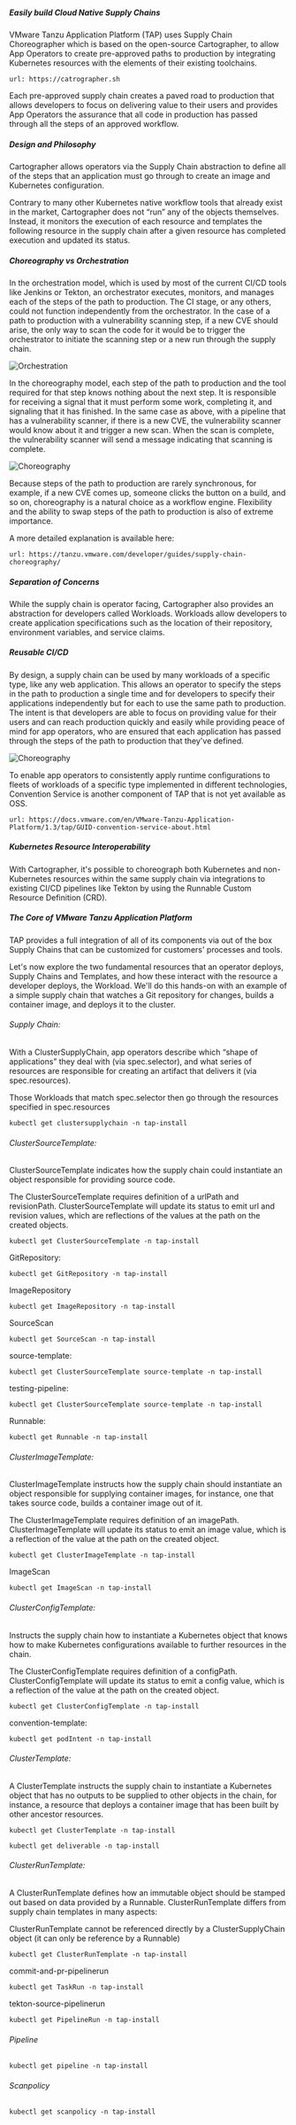 ##### Easily build Cloud Native Supply Chains

VMware Tanzu Application Platform (TAP) uses Supply Chain Choreographer which is based on the open-source Cartographer, to allow App Operators to create pre-approved paths to production by integrating Kubernetes resources with the elements of their existing toolchains.

```dashboard:open-url
url: https://catrographer.sh
```

Each pre-approved supply chain creates a paved road to production that allows developers to focus on delivering value to their users and provides App Operators the assurance that all code in production has passed through all the steps of an approved workflow.

##### Design and Philosophy

Cartographer allows operators via the Supply Chain abstraction to define all of the steps that an application must go through to create an image and Kubernetes configuration.

Contrary to many other Kubernetes native workflow tools that already exist in the market, Cartographer does not “run” any of the objects themselves. Instead, it monitors the execution of each resource and templates the following resource in the supply chain after a given resource has completed execution and updated its status.

##### Choreography vs Orchestration

In the orchestration model, which is used by most of the current CI/CD tools like Jenkins or Tekton, an orchestrator executes, monitors, and manages each of the steps of the path to production. The CI stage, or any others, could not function independently from the orchestrator. In the case of a path to production with a vulnerability scanning step, if a new CVE should arise, the only way to scan the code for it would be to trigger the orchestrator to initiate the scanning step or a new run through the supply chain.

![Orchestration](images/catro-1.png)

In the choreography model, each step of the path to production and the tool required for that step knows nothing about the next step. It is responsible for receiving a signal that it must perform some work, completing it, and signaling that it has finished. In the same case as above, with a pipeline that has a vulnerability scanner, if there is a new CVE, the vulnerability scanner would know about it and trigger a new scan. When the scan is complete, the vulnerability scanner will send a message indicating that scanning is complete.

![Choreography](images/catro-2.png)

Because steps of the path to production are rarely synchronous, for example, if a new CVE comes up, someone clicks the button on a build, and so on, choreography is a natural choice as a workflow engine. Flexibility and the ability to swap steps of the path to production is also of extreme importance.

A more detailed explanation is available here:

```dashboard:open-url
url: https://tanzu.vmware.com/developer/guides/supply-chain-choreography/
```

##### Separation of Concerns

While the supply chain is operator facing, Cartographer also provides an abstraction for developers called Workloads. Workloads allow developers to create application specifications such as the location of their repository, environment variables, and service claims.

##### Reusable CI/CD

By design, a supply chain can be used by many workloads of a specific type, like any web application. This allows an operator to specify the steps in the path to production a single time and for developers to specify their applications independently but for each to use the same path to production. The intent is that developers are able to focus on providing value for their users and can reach production quickly and easily while providing peace of mind for app operators, who are ensured that each application has passed through the steps of the path to production that they've defined.

![Choreography](images/catro-3.png)

To enable app operators to consistently apply runtime configurations to fleets of workloads of a specific type implemented in different technologies, Convention Service is another component of TAP that is not yet available as OSS.

```dashboard:open-url
url: https://docs.vmware.com/en/VMware-Tanzu-Application-Platform/1.3/tap/GUID-convention-service-about.html
```

##### Kubernetes Resource Interoperability

With Cartographer, it's possible to choreograph both Kubernetes and non-Kubernetes resources within the same supply chain via integrations to existing CI/CD pipelines like Tekton by using the Runnable Custom Resource Definition (CRD).

##### The Core of VMware Tanzu Application Platform

TAP provides a full integration of all of its components via out of the box Supply Chains that can be customized for customers' processes and tools.

Let's now explore the two fundamental resources that an operator deploys, Supply Chains and Templates, and how these interact with the resource a developer deploys, the Workload. We'll do this hands-on with an example of a simple supply chain that watches a Git repository for changes, builds a container image, and deploys it to the cluster.

###### Supply Chain: 

With a ClusterSupplyChain, app operators describe which “shape of applications” they deal with (via spec.selector), and what series of resources are responsible for creating an artifact that delivers it (via spec.resources).

Those Workloads that match spec.selector then go through the resources specified in spec.resources

```execute
kubectl get clustersupplychain -n tap-install
```

###### ClusterSourceTemplate:

ClusterSourceTemplate indicates how the supply chain could instantiate an object responsible for providing source code.

The ClusterSourceTemplate requires definition of a urlPath and revisionPath. ClusterSourceTemplate will update its status to emit url and revision values, which are reflections of the values at the path on the created objects.

```execute
kubectl get ClusterSourceTemplate -n tap-install
```

GitRepository:

```execute
kubectl get GitRepository -n tap-install
```

ImageRepository

```execute
kubectl get ImageRepository -n tap-install
```

SourceScan

```execute
kubectl get SourceScan -n tap-install
```

source-template:

```execute
kubectl get ClusterSourceTemplate source-template -n tap-install
```

testing-pipeline:

```execute
kubectl get ClusterSourceTemplate source-template -n tap-install
```

Runnable:

```execute
kubectl get Runnable -n tap-install
```

###### ClusterImageTemplate:

ClusterImageTemplate instructs how the supply chain should instantiate an object responsible for supplying container images, for instance, one that takes source code, builds a container image out of it.

The ClusterImageTemplate requires definition of an imagePath. ClusterImageTemplate will update its status to emit an image value, which is a reflection of the value at the path on the created object.

```execute
kubectl get ClusterImageTemplate -n tap-install
```

ImageScan

```execute
kubectl get ImageScan -n tap-install
```

###### ClusterConfigTemplate:

Instructs the supply chain how to instantiate a Kubernetes object that knows how to make Kubernetes configurations available to further resources in the chain.

The ClusterConfigTemplate requires definition of a configPath. ClusterConfigTemplate will update its status to emit a config value, which is a reflection of the value at the path on the created object.

```execute
kubectl get ClusterConfigTemplate -n tap-install
```

convention-template:

```execute
kubectl get podIntent -n tap-install
```
###### ClusterTemplate:

A ClusterTemplate instructs the supply chain to instantiate a Kubernetes object that has no outputs to be supplied to other objects in the chain, for instance, a resource that deploys a container image that has been built by other ancestor resources.

```execute
kubectl get ClusterTemplate -n tap-install
```

```execute
kubectl get deliverable -n tap-install
```

###### ClusterRunTemplate:

A ClusterRunTemplate defines how an immutable object should be stamped out based on data provided by a Runnable. ClusterRunTemplate differs from supply chain templates in many aspects:

ClusterRunTemplate cannot be referenced directly by a ClusterSupplyChain object (it can only be reference by a Runnable)

```execute
kubectl get ClusterRunTemplate -n tap-install
```

commit-and-pr-pipelinerun

```execute
kubectl get TaskRun -n tap-install
```

tekton-source-pipelinerun

```execute
kubectl get PipelineRun -n tap-install
```

###### Pipeline

```execute
kubectl get pipeline -n tap-install
```

###### Scanpolicy

```execute
kubectl get scanpolicy -n tap-install
```
